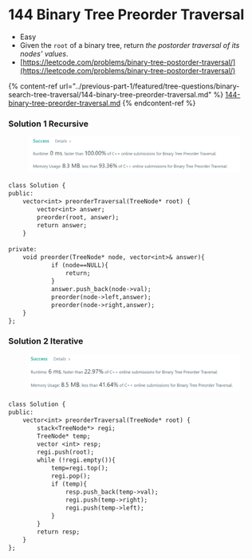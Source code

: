 # 144 Binary Tree Preorder Traversal

* Easy
* Given the `root` of a binary tree, return _the postorder traversal of its nodes' values_.
* [https://leetcode.com/problems/binary-tree-postorder-traversal/](https://leetcode.com/problems/binary-tree-postorder-traversal/)

{% content-ref url="../previous-part-1/featured/tree-questions/binary-search-tree-traversal/144-binary-tree-preorder-traversal.md" %}
[144-binary-tree-preorder-traversal.md](../previous-part-1/featured/tree-questions/binary-search-tree-traversal/144-binary-tree-preorder-traversal.md)
{% endcontent-ref %}

### Solution 1 Recursive

<figure><img src="../.gitbook/assets/image (1).png" alt=""><figcaption></figcaption></figure>

```
class Solution {
public:
    vector<int> preorderTraversal(TreeNode* root) {
        vector<int> answer;
        preorder(root, answer);
        return answer;
    }
    
private: 
    void preorder(TreeNode* node, vector<int>& answer){
            if (node==NULL){
                return;
            }
            answer.push_back(node->val);
            preorder(node->left,answer);
            preorder(node->right,answer);
    }
};
```

### Solution 2 Iterative

<figure><img src="../.gitbook/assets/image (1) (2).png" alt=""><figcaption></figcaption></figure>

```
class Solution {
public:
    vector<int> preorderTraversal(TreeNode* root) {
        stack<TreeNode*> regi;
        TreeNode* temp;
        vector <int> resp;
        regi.push(root);
        while (!regi.empty()){
            temp=regi.top();
            regi.pop();
            if (temp){
                resp.push_back(temp->val);
                regi.push(temp->right);
                regi.push(temp->left);
            }              
        }            
        return resp;
    }
};
```
